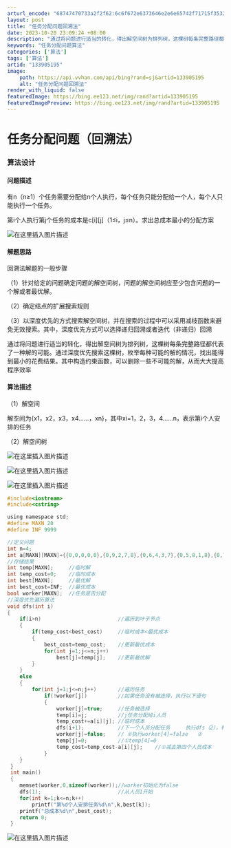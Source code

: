 ```yaml
---
arturl_encode: "68747470733a2f2f62:6c6f672e6373646e2e6e65742f71715f35323130383035382f:61727469636c652f64657461696c732f313333393035313935"
layout: post
title: "任务分配问题回溯法"
date: 2023-10-20 23:09:24 +08:00
description: "通过将问题进行适当的转化，得出解空间树为排列树，这棵树每条完整路径都代表了一种解的可能。通过深度优先"
keywords: "任务分配问题算法"
categories: ['算法']
tags: ['算法']
artid: "133905195"
image:
    path: https://api.vvhan.com/api/bing?rand=sj&artid=133905195
    alt: "任务分配问题回溯法"
render_with_liquid: false
featuredImage: https://bing.ee123.net/img/rand?artid=133905195
featuredImagePreview: https://bing.ee123.net/img/rand?artid=133905195
---
```


# 任务分配问题（回溯法）

### 算法设计

#### 问题描述

有n（n≥1）个任务需要分配给n个人执行，每个任务只能分配给一个人，每个人只能执行一个任务。
  
第i个人执行第j个任务的成本是c[i][j]（1≤i，j≤n）。求出总成本最小的分配方案
  
![在这里插入图片描述](https://i-blog.csdnimg.cn/blog_migrate/f56ee55540907d73db6556a3bcd0774b.png)

#### 解题思路

回溯法解题的一般步骤
  
（1）针对给定的问题确定问题的解空间树，问题的解空间树应至少包含问题的一个解或者最优解。
  
（2）确定结点的扩展搜索规则
  
（3）以深度优先的方式搜索解空间树，并在搜索的过程中可以采用减枝函数来避免无效搜索。其中，深度优先方式可以选择递归回溯或者迭代（非递归）回溯

通过将问题进行适当的转化，得出解空间树为排列树，这棵树每条完整路径都代表了一种解的可能。通过深度优先搜索这棵树，枚举每种可能的解的情况，找出能得到最小的花费结果。其中构造约束函数，可以删除一些不可能的解，从而大大提高程序效率

#### 算法描述

（1）解空间
  
解空间为{x1，x2，x3，x4……，xn}，其中xi=1，2，3，4……n，表示第i个人安排的任务
  
（2）解空间树
  
![在这里插入图片描述](https://i-blog.csdnimg.cn/blog_migrate/732851ea7ba80c1d8588f62fb99ac23c.png)
  
![在这里插入图片描述](https://i-blog.csdnimg.cn/blog_migrate/09c48dc68118c7b9d274d090c94e2b1c.png)
  
![在这里插入图片描述](https://i-blog.csdnimg.cn/blog_migrate/a272df72ea0d234fc1c0b5caedf55416.png)

```c
#include<iostream>
#include<cstring>

using namespace std;
#define MAXN 20
#define INF 9999

//定义问题
int n=4;
int a[MAXN][MAXN]={{0,0,0,0,0},{0,9,2,7,8},{0,6,4,3,7},{0,5,8,1,8},{0,7,6,9,4}}; 
//存储结果
int temp[MAXN];		//临时解 
int temp_cost=0;	//临时成本 
int best[MAXN];		//最优解 
int best_cost=INF;	//最优成本 
bool worker[MAXN];	//任务是否分配 
//深度优先遍历算法
void dfs(int i)
{
	if(i>n)							//遍历到叶子节点 
	{
		if(temp_cost<best_cost)		//临时成本<最优成本 
		{
			best_cost=temp_cost;	//更新最优成本 
			for(int j=1;j<=n;j++)
				best[j]=temp[j];	//更新最优解 
		}
	}
	else
	{
		for(int j=1;j<=n;j++)		//遍历任务 
			if(!worker[j])			//如果任务没有被选择，执行以下语句 
			{
				worker[j]=true;		//任务被选择 
				temp[i]=j;			//j任务分配给i人员 
				temp_cost+=a[i][j];	//临时成本 
				dfs(i+1);			//下一个人员分配任务		执行dfs（2），判断worker[1]=true已经被分配，执行j=2，第2个任务分配，直到i=4分配完成 
				worker[j]=false;	// ①执行worker[4]=false	② 
				temp[j]=0;			//①temp[4]=0 
				temp_cost=temp_cost-a[i][j];	//①减去第四个人员成本 
			}		
	}
 } 
 int main()
 {
 	memset(worker,0,sizeof(worker));//worker初始化为false 
 	dfs(1);							//从人员1开始 
 	for(int k=1;k<=n;k++)
		printf("第%d个人安排任务%d\n",k,best[k]);
	printf("总成本%d\n",best_cost);
	return 0;
 }

```

![在这里插入图片描述](https://i-blog.csdnimg.cn/blog_migrate/ea1050cbdf1ac55219739dff41538a6c.png)